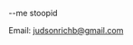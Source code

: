 --me stoopid

Email: judsonrichb@gmail.com

<!---
judson-r/judson-r is a ✨ special ✨ repository because its `README.md` (this file) appears on your GitHub profile.
You can click the Preview link to take a look at your changes.
--->
